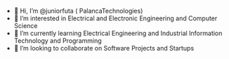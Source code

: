 - 👋 Hi, I’m @juniorfuta ( PalancaTechnologies) 
- 👀 I’m interested in Electrical and Electronic Engineering and Computer Science
- 🌱 I’m currently learning Electrical Engineering and Industrial Information Technology and Programming
- 💞️ I’m looking to collaborate on Software Projects and Startups
